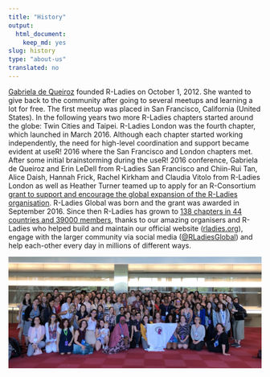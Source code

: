 ```yaml
---
title: "History"
output:
  html_document:
    keep_md: yes
slug: history
type: "about-us"
translated: no
---
```




[Gabriela de Queiroz](https://rladies.org/united-states-rladies/name/gabriela-de-queiroz/) founded R-Ladies on October 1, 2012. She wanted to give back to the community after going to several meetups and learning a lot for free. 
The first meetup was placed in San Francisco, California (United States). 
In the following years two more R-Ladies chapters started around the globe: Twin Cities and Taipei. 
R-Ladies London was the fourth chapter, which launched in March 2016. Although each chapter started working independently, the need for high-level coordination and support became evident at useR! 2016 where the San Francisco and London chapters met. 
After some initial brainstorming during the useR! 2016 conference, Gabriela de Queiroz and Erin LeDell from R-Ladies San Francisco and Chiin-Rui Tan, Alice Daish, Hannah Frick, Rachel Kirkham and Claudia Vitolo from R-Ladies London as well as Heather Turner teamed up to apply for an R-Consortium [grant to support and encourage the global expansion of the R-Ladies organisation](https://github.com/rladies/global/blob/master/rconsortium/FINAL%20-%20201607-%20rconsortiumproposalr-ladiesalignmentandglobalexpansion-july2016.pdf). 
R-Ladies Global was born and the grant was awarded in September 2016. 
Since then R-Ladies has grown to [138 chapters in 44 countries and 39000 members](https://gqueiroz.shinyapps.io/rshinylady/), thanks to our amazing organisers and R-Ladies who helped build and maintain our official website ([rladies.org](https://rladies.org/)), engage with the larger community via social media ([\@RLadiesGlobal](https://twitter.com/rladiesglobal)) and help each-other every day in millions of different ways.


<div class="flex-container">

![R-Ladies at UseR 2019](img/user2019.jpeg)

</div>

